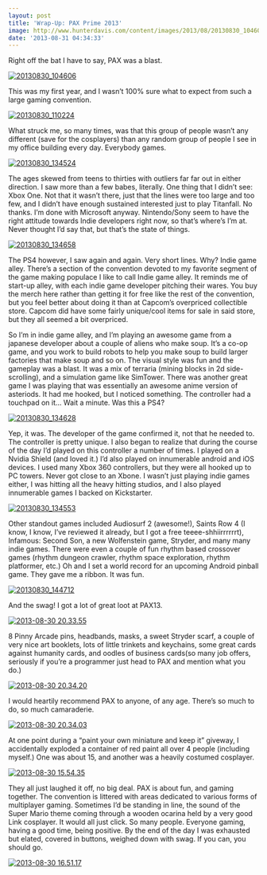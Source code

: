 ```yaml
---
layout: post
title: 'Wrap-Up: PAX Prime 2013'
image: http://www.hunterdavis.com/content/images/2013/08/20130830_104606.jpg
date: '2013-08-31 04:34:33'
---
```



Right off the bat I have to say, PAX was a blast.

[![20130830_104606](http://www.hunterdavis.com/content/images/2013/08/20130830_104606-300x225.jpg)](http://www.hunterdavis.com/content/images/2013/08/20130830_104606.jpg)

This was my first year, and I wasn’t 100% sure what to expect from such a large gaming convention.

[![20130830_110224](http://www.hunterdavis.com/content/images/2013/08/20130830_1102241-225x300.jpg)](http://www.hunterdavis.com/content/images/2013/08/20130830_1102241.jpg)

What struck me, so many times, was that this group of people wasn’t any different (save for the cosplayers) than any random group of people I see in my office building every day. Everybody games.

[![20130830_134524](http://www.hunterdavis.com/content/images/2013/08/20130830_134524-300x225.jpg)](http://www.hunterdavis.com/content/images/2013/08/20130830_134524.jpg)

The ages skewed from teens to thirties with outliers far far out in either direction. I saw more than a few babes, literally. One thing that I didn’t see: Xbox One. Not that it wasn’t there, just that the lines were too large and too few, and I didn’t have enough sustained interested just to play Titanfall. No thanks. I’m done with Microsoft anyway. Nintendo/Sony seem to have the right attitude towards Indie developers right now, so that’s where’s I’m at. Never thought I’d say that, but that’s the state of things.

[![20130830_134658](http://www.hunterdavis.com/content/images/2013/08/20130830_134658-225x300.jpg)](http://www.hunterdavis.com/content/images/2013/08/20130830_134658.jpg)

The PS4 however, I saw again and again. Very short lines. Why? Indie game alley. There’s a section of the convention devoted to my favorite segment of the game making populace I like to call Indie game alley. It reminds me of start-up alley, with each indie game developer pitching their wares. You buy the merch here rather than getting it for free like the rest of the convention, but you feel better about doing it than at Capcom’s overpriced collectible store. Capcom did have some fairly unique/cool items for sale in said store, but they all seemed a bit overpriced.

So I’m in indie game alley, and I’m playing an awesome game from a japanese developer about a couple of aliens who make soup. It’s a co-op game, and you work to build robots to help you make soup to build larger factories that make soup and so on. The visual style was fun and the gameplay was a blast. It was a mix of terraria (mining blocks in 2d side-scrolling), and a simulation game like SimTower. There was another great game I was playing that was essentially an awesome anime version of asteriods. It had me hooked, but I noticed something. The controller had a touchpad on it… Wait a minute. Was this a PS4?

[![20130830_134628](http://www.hunterdavis.com/content/images/2013/08/20130830_134628-225x300.jpg)](http://www.hunterdavis.com/content/images/2013/08/20130830_134628.jpg)

Yep, it was. The developer of the game confirmed it, not that he needed to. The controller is pretty unique. I also began to realize that during the course of the day I’d played on this controller a number of times. I played on a Nvidia Shield (and loved it.) I’d also played on innumerable android and iOS devices. I used many Xbox 360 controllers, but they were all hooked up to PC towers. Never got close to an Xbone. I wasn’t just playing indie games either, I was hitting all the heavy hitting studios, and I also played innumerable games I backed on Kickstarter.

[![20130830_134553](http://www.hunterdavis.com/content/images/2013/08/20130830_134553-225x300.jpg)](http://www.hunterdavis.com/content/images/2013/08/20130830_134553.jpg)

Other standout games included Audiosurf 2 (awesome!), Saints Row 4 (I know, I know, I’ve reviewed it already, but I got a free teeee-shhiirrrrrrt), Infamous: Second Son, a new Wolfenstein game, Stryder, and many many indie games. There were even a couple of fun rhythm based crossover games (rhythm dungeon crawler, rhythm space exploration, rhythm platformer, etc.) Oh and I set a world record for an upcoming Android pinball game. They gave me a ribbon. It was fun.

[![20130830_144712](http://www.hunterdavis.com/content/images/2013/08/20130830_144712-300x225.jpg)](http://www.hunterdavis.com/content/images/2013/08/20130830_144712.jpg)

And the swag! I got a lot of great loot at PAX13.

[![2013-08-30 20.33.55](http://www.hunterdavis.com/content/images/2013/08/2013-08-30-20.33.55-225x300.jpg)](http://www.hunterdavis.com/content/images/2013/08/2013-08-30-20.33.55.jpg)

8 Pinny Arcade pins, headbands, masks, a sweet Stryder scarf, a couple of very nice art booklets, lots of little trinkets and keychains, some great cards against humanity cards, and oodles of business cards(so many job offers, seriously if you’re a programmer just head to PAX and mention what you do.)

[![2013-08-30 20.34.20](http://www.hunterdavis.com/content/images/2013/08/2013-08-30-20.34.20-300x225.jpg)](http://www.hunterdavis.com/content/images/2013/08/2013-08-30-20.34.20.jpg)

I would heartily recommend PAX to anyone, of any age. There’s so much to do, so much camaraderie.

[![2013-08-30 20.34.03](http://www.hunterdavis.com/content/images/2013/08/2013-08-30-20.34.03-300x225.jpg)](http://www.hunterdavis.com/content/images/2013/08/2013-08-30-20.34.03.jpg)

At one point during a “paint your own miniature and keep it” giveway, I accidentally exploded a container of red paint all over 4 people (including myself.) One was about 15, and another was a heavily costumed cosplayer.

[![2013-08-30 15.54.35](http://www.hunterdavis.com/content/images/2013/08/2013-08-30-15.54.35-300x225.jpg)](http://www.hunterdavis.com/content/images/2013/08/2013-08-30-15.54.35.jpg)

They all just laughed it off, no big deal. PAX is about fun, and gaming together. The convention is littered with areas dedicated to various forms of multiplayer gaming. Sometimes I’d be standing in line, the sound of the Super Mario theme coming through a wooden ocarina held by a very good Link cosplayer. It would all just click. So many people. Everyone gaming, having a good time, being positive. By the end of the day I was exhausted but elated, covered in buttons, weighed down with swag. If you can, you should go.

[![2013-08-30 16.51.17](http://www.hunterdavis.com/content/images/2013/08/2013-08-30-16.51.17-300x225.jpg)](http://www.hunterdavis.com/content/images/2013/08/2013-08-30-16.51.17.jpg)


